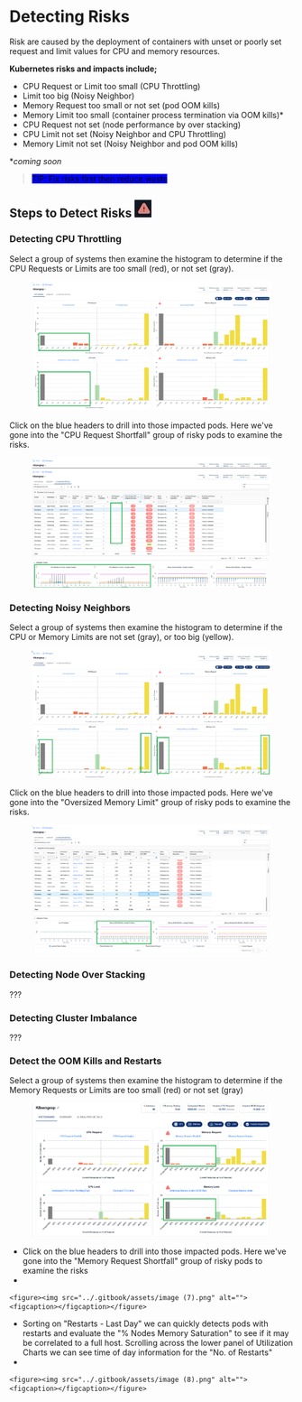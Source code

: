 # Detecting Risks

Risk are caused by the deployment of containers with unset or poorly set request and limit values for CPU and memory resources.

**Kubernetes risks and impacts include;**

* CPU Request or Limit too small (CPU Throttling)
* Limit too big (Noisy Neighbor)
* Memory Request too small or not set (pod OOM kills)
* Memory Limit too small (container process termination via OOM kills)\*
* CPU Request not set (node performance by over stacking)
* CPU Limit not set (Noisy Neighbor and CPU Throttling)
* Memory Limit not set (Noisy Neighbor and pod OOM kills)

\*_coming soon_

> <mark style="background-color:blue;">TIP: Fix risks first then reduce waste</mark>

## **Steps to Detect Risks** ![](<../.gitbook/assets/image (2).png>)

### **Detecting** CPU Throttling

Select a group of systems then examine the histogram to determine if the CPU Requests or Limits are too small (red), or not set (gray).

<figure><img src="../.gitbook/assets/image (10).png" alt=""><figcaption></figcaption></figure>

Click on the blue headers to drill into those impacted pods.  Here we've gone into the "CPU Request Shortfall" group of risky pods to examine the risks.

<figure><img src="../.gitbook/assets/image (13).png" alt=""><figcaption></figcaption></figure>

### Detecting Noisy Neighbors

Select a group of systems then examine the histogram to determine if the CPU or Memory Limits are not set (gray), or too big (yellow).

<figure><img src="../.gitbook/assets/image (14).png" alt=""><figcaption></figcaption></figure>

Click on the blue headers to drill into those impacted pods.  Here we've gone into the "Oversized Memory Limit" group of risky pods to examine the risks.

<figure><img src="../.gitbook/assets/image (16).png" alt=""><figcaption></figcaption></figure>

### Detecting Node Over Stacking

???

### Detecting Cluster Imbalance

???

### **Detect the OOM Kills and Restarts**&#x20;

Select a group of systems then examine the histogram to determine if the Memory Requests or Limits are too small (red) or not set (gray)

<figure><img src="../.gitbook/assets/image (6).png" alt=""><figcaption></figcaption></figure>

* Click on the blue headers to drill into those impacted pods.  Here we've gone into the "Memory Request Shortfall" group of risky pods to examine the risks
*

    <figure><img src="../.gitbook/assets/image (7).png" alt=""><figcaption></figcaption></figure>
* Sorting on "Restarts - Last Day" we can quickly detects pods with restarts and evaluate the "% Nodes Memory Saturation" to see if it may be correlated to a full host.  Scrolling across the lower panel of Utilization Charts we can see time of day information for the "No. of Restarts"
*

    <figure><img src="../.gitbook/assets/image (8).png" alt=""><figcaption></figcaption></figure>
